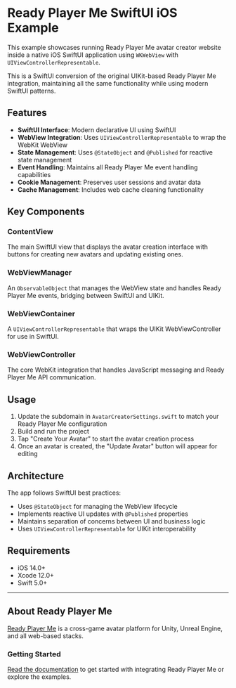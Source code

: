 # Ready Player Me SwiftUI iOS Example

This example showcases running Ready Player Me avatar creator website inside a native iOS SwiftUI application using `WKWebView` with `UIViewControllerRepresentable`.

This is a SwiftUI conversion of the original UIKit-based Ready Player Me integration, maintaining all the same functionality while using modern SwiftUI patterns.

## Features

- **SwiftUI Interface**: Modern declarative UI using SwiftUI
- **WebView Integration**: Uses `UIViewControllerRepresentable` to wrap the WebKit WebView
- **State Management**: Uses `@StateObject` and `@Published` for reactive state management
- **Event Handling**: Maintains all Ready Player Me event handling capabilities
- **Cookie Management**: Preserves user sessions and avatar data
- **Cache Management**: Includes web cache cleaning functionality

## Key Components

### ContentView
The main SwiftUI view that displays the avatar creation interface with buttons for creating new avatars and updating existing ones.

### WebViewManager
An `ObservableObject` that manages the WebView state and handles Ready Player Me events, bridging between SwiftUI and UIKit.

### WebViewContainer
A `UIViewControllerRepresentable` that wraps the UIKit WebViewController for use in SwiftUI.

### WebViewController
The core WebKit integration that handles JavaScript messaging and Ready Player Me API communication.

## Usage

1. Update the subdomain in `AvatarCreatorSettings.swift` to match your Ready Player Me configuration
2. Build and run the project
3. Tap "Create Your Avatar" to start the avatar creation process
4. Once an avatar is created, the "Update Avatar" button will appear for editing

## Architecture

The app follows SwiftUI best practices:
- Uses `@StateObject` for managing the WebView lifecycle
- Implements reactive UI updates with `@Published` properties
- Maintains separation of concerns between UI and business logic
- Uses `UIViewControllerRepresentable` for UIKit interoperability

## Requirements

- iOS 14.0+
- Xcode 12.0+
- Swift 5.0+

---

## About Ready Player Me
[Ready Player Me](https://readyplayer.me/developers) is a cross-game avatar platform for Unity, Unreal Engine, and all web-based stacks.

### Getting Started
[Read the documentation](https://docs.readyplayer.me) to get started with integrating Ready Player Me or explore the examples.